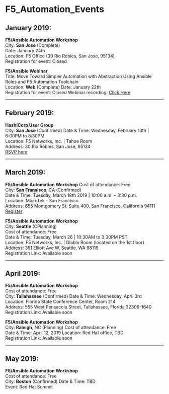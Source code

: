 # F5_Automation_Events

## January 2019:  
  **F5/Ansible Automation Workshop**  
  City: **San Jose** (Complete)  
  Date: January 24th  
  Location: F5 Office (30 Rio Robles, San Jose, 95134)  
  Registration for event: Closed
  
  **F5/Ansible Webinar**  
  Title: Move Toward Simpler Automation with Abstraction Using Ansible Roles and F5 Automation Toolchain   
  Location: **Web** (Complete)
  Date: January 22th  
  Registration for event: Closed
  Webinar recording: [Click Here](https://gateway.on24.com/wcc/gateway/f5networks/1140560/1931723/move-toward-simpler-automation-with-ansible-and-f5-jan-2019?mkt_tok=eyJpIjoiTXpGa09UUTJOVFZsWm1ReiIsInQiOiJBcWNNdUhzMHJqTmtTSUdDUUJvckZqVkRiV1JWYTBWUkkzQUMxRHpnTEprNGZcLzNFWmJoXC9zM2VoOTBpQVdOYm1EMzluUFRPaFFSYW44NVFPN2tKcmNnPT0ifQ%3D%3D) 
 
 ___
  
## February 2019:
  **HashiCorp User Group**  
  City: **San Jose** (Confirmed)
  Date & Time: Wednesday, February 13th | 6:00PM to 8:30PM  
  Location: F5 Networks, Inc. | Tahoe Room   
  Address: 30 Rio Robles, San Jose, 95134  
  [RSVP here](https://www.meetup.com/Silicon-Valley-HashiCorp-User-Group/events/258504131/)  
  
 ___
  
## March 2019:
  **F5/Ansible Automation Workshop** 
  Cost of attendance: Free  
  City: **San Fransisco**, CA (Confirmed)  
  Date & Time: Tuesday, March 19th 2019 | 10:00 a.m. – 3:30 p.m.   
  Location: MicroTek - San Francisco  
  Address: 655 Montgomery St. Suite 400, San Francisco, California  94111  
  [Register](https://events.redhat.com/profile/form/index.cfm?PKformID=0x34980abcd)      
 
  **F5/Ansible Automation Workshop**  
  City: **Seattle** (CPlanning)  
  Cost of attendance: Free  
  Date & Time: Tuesday, March 26 | 10:30AM to 3:30PM PST     
  Location: F5 Networks, Inc. | Diablo Room (located on the 1st floor)  
  Address: 351 Elliott Ave W, Seattle, WA 98119  
  Registration Link: Available soon
  
  ___
    
## April 2019:
  **F5/Ansible Automation Workshop**  
  Cost of attendance: Free  
  City: **Tallahassee** (Confirmed)
  Date & Time: Wednesday, April 3rd  
  Location: Florida State Conference Center, Room 214  
  Address: 555 West Pensacola Street, Tallahassee, Florida 32306-1640  
  Registration Link: Available soon
  
  **F5/Ansible Automation Workshop**   
  City: **Raleigh**, NC (Planning) 
  Cost of attendance: Free  
  Date & Time: April 12, 2019
  Location: Red Hat office, TBD  
  Registration Link: Available soon
  
 ___
    
## May 2019:
  **F5/Ansible Automation Workshop**  
  Cost of attendance: Free  
  City: **Boston** (Confirmed)
  Date & Time: TBD  
  Event: Red Hat Summit
  
  
